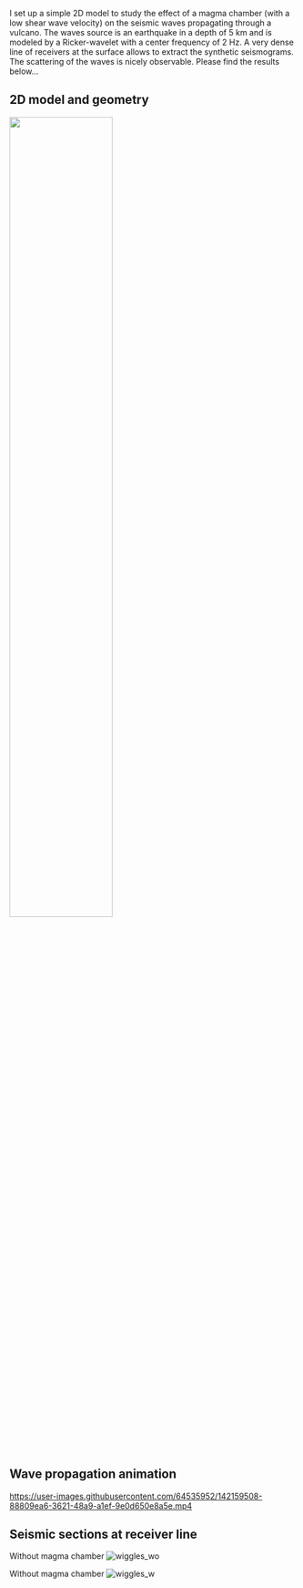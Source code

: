 I set up a simple 2D model to study the effect of a magma chamber (with a low shear wave velocity) on the seismic waves propagating through a vulcano. The waves source is an earthquake in a depth of 5 km and is modeled by a Ricker-wavelet with a center frequency of 2 Hz. A very dense line of receivers at the surface allows to extract the synthetic seismograms. The scattering of the waves is nicely observable. Please find the results below...

## 2D model and geometry
<img src="https://user-images.githubusercontent.com/64535952/142160740-f9c9dbf9-678e-42b2-ace7-b9bedc1ad869.PNG" width="60%">

## Wave propagation animation

https://user-images.githubusercontent.com/64535952/142159508-88809ea6-3621-48a9-a1ef-9e0d650e8a5e.mp4

## Seismic sections at receiver line
Without magma chamber
![wiggles_wo](https://user-images.githubusercontent.com/64535952/142159617-5a61d0b1-989f-47ad-ae1f-d58c1ec88ff6.PNG)

Without magma chamber
![wiggles_w](https://user-images.githubusercontent.com/64535952/142159625-78f79eb8-97d9-4dea-85cd-b191986944ac.PNG)


